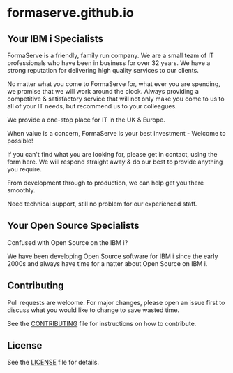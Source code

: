 # formaserve.github.io

## Your IBM i Specialists

FormaServe is a friendly, family run company.
We are a small team of IT professionals who have been in business for over 32 years. We have a strong reputation for delivering high quality services to our clients.

No matter what you come to FormaServe for, what ever you are spending, we promise that we will work around the clock. Always providing a competitive & satisfactory service that will not only make you come to us to all of your IT needs, but recommend us to your colleagues.

We provide a one-stop place for IT in the UK & Europe.

When value is a concern, FormaServe is your best investment - Welcome to possible!

If you can't find what you are looking for, please get in contact, using the form here. We will respond straight away & do our best to provide anything you require.

From development through to production, we can help get you there smoothly.

Need technical support, still no problem for our experienced staff.

## Your Open Source Specialists

Confused with Open Source on the IBM i?

We have been developing Open Source software for IBM i since the early 2000s and always have time for a natter about Open Source on IBM i.

## Contributing

Pull requests are welcome. For major changes, please open an issue first to discuss what you would like to change to save wasted time.

See the [CONTRIBUTING](CONTRIBUTING.md) file for instructions on how to contribute.

## License

See the [LICENSE](LICENSE.md) file for details.
